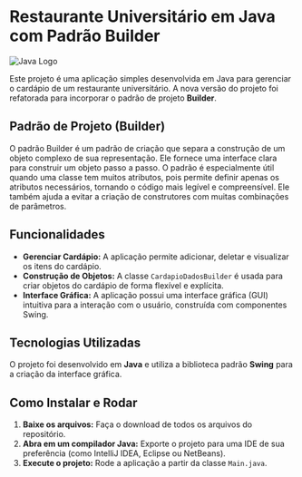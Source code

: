 # Restaurante Universitário em Java com Padrão Builder
![Java Logo](https://img.shields.io/badge/Java-ED8B00?style=for-the-badge&logo=java&logoColor=white)

Este projeto é uma aplicação simples desenvolvida em Java para gerenciar o cardápio de um restaurante universitário. A nova versão do projeto foi refatorada para incorporar o padrão de projeto **Builder**.

## Padrão de Projeto (Builder)

O padrão Builder é um padrão de criação que separa a construção de um objeto complexo de sua representação. Ele fornece uma interface clara para construir um objeto passo a passo. O padrão é especialmente útil quando uma classe tem muitos atributos, pois permite definir apenas os atributos necessários, tornando o código mais legível e compreensível. Ele também ajuda a evitar a criação de construtores com muitas combinações de parâmetros.

## Funcionalidades

  * **Gerenciar Cardápio:** A aplicação permite adicionar, deletar e visualizar os itens do cardápio.
  * **Construção de Objetos:** A classe `CardapioDadosBuilder` é usada para criar objetos do cardápio de forma flexível e explícita.
  * **Interface Gráfica:** A aplicação possui uma interface gráfica (GUI) intuitiva para a interação com o usuário, construída com componentes Swing.

## Tecnologias Utilizadas

O projeto foi desenvolvido em **Java** e utiliza a biblioteca padrão **Swing** para a criação da interface gráfica.

## Como Instalar e Rodar

1.  **Baixe os arquivos:** Faça o download de todos os arquivos do repositório.
2.  **Abra em um compilador Java:** Exporte o projeto para uma IDE de sua preferência (como IntelliJ IDEA, Eclipse ou NetBeans).
3.  **Execute o projeto:** Rode a aplicação a partir da classe `Main.java`.
